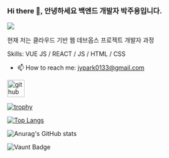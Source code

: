 ### Hi there 👋, 안녕하세요 백엔드 개발자 박주용입니다.
![](https://arturssmirnovs.github.io/github-profile-readme-generator/images/banner.png)

현재 저는 클라우드 기반 웹 데브옵스 프로젝트 개발자 과정

Skills: VUE JS / REACT / JS / HTML / CSS

- 📫 How to reach me: jypark0133@gmail.com 


[<img src='https://cdn.jsdelivr.net/npm/simple-icons@3.0.1/icons/github.svg' alt='github' height='40'>](https://github.com/JUYONG0133)  

[![trophy](https://github-profile-trophy.vercel.app/?username=JUYONG0133)](https://github.com/ryo-ma/github-profile-trophy)

[![Top Langs](https://github-readme-stats.vercel.app/api/top-langs/?username=JUYONG0133)](https://github.com/anuraghazra/github-readme-stats)

![Anurag's GitHub stats](https://github-readme-stats.vercel.app/api?username=JUYONG0133&show_icons=true&theme=radical)

![Vaunt Badge](https://api.vaunt.dev/v1/github/entities/JUYONG0133/contributions?format=svg&private=false)  







